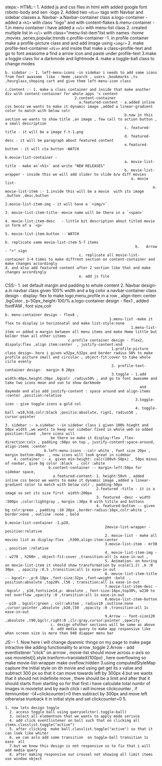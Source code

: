 steps:-
    HTML:-
         1. Added js and css files in html with added google font roboto-body and sen -logo
         2. Added two `<div>` tags with Navbar and sidebar classes
                      a. Navbar- a.Navbar-container class
                                a.logo-container - added a `<h1>` with class "logo" and with content-flakes
                                b.menu-container -   1.in menu container i have added a `<ul>` with menu-list class
                                                     2. created multiple list in `<ul>` with class="menu-list-item"list with names -home ,movies ,series,popular,trends
                                c.profile-container -1.  in profile container make  a profile-picture class and and add image using `<img/>`
                                                     2. make profile-text-container `<div>` and inside that make a class=profile-text and go to font awasome a find a arrow icon and
                                                        paste under profile-text
                                                     3.make a toggle class for a darkmode and lightmode
                                                     4. make a toggle-ball class to change modes

    b. sidebar :- 1. left-menu-icons -in sidebar i needs to add some icons from font awasome  like - Home ,search , users ,bookmarks ,tv ,hourglass,shoping cart and give them left-menu-icon class

    c.Content :- 1. make a class container and inside that make another div with content-container for whole apps 's content
                                    2.content-container
                                      a.featured-content - a.added inline css becoz we wants to make it dynamic image ,added a linear-gradient color to match with below colr
                                                           b.now in this section we wants to show title ,an image , few call to action button , a small description
                                                           c. featured-title - it will be a image f-t-1.png
                                                           d. featured-desc - it will be paragraph about featured content
                                                           e.featured-button - it will cta button -WATCH

    b.movie-list-container -
                                                           a. movie-list-title - make an`<h1>` and write "NEW RELEASES"
                                                           b. movie-list-wrapper - inside this we will add slider to slide b/w diff movies
                                                              a. movie list-
                                                                        a. movie-list-item :- 1.inside this will be a movie  with its image ,button ,desc,button
                                                                                              2.movie-list-item-img - it will have a `<img/>`
                                                                                              3. movie-list-item-title- movie name will be there in a `<span>`
                                                                                              4. movie-list-item-desc   - little bit description about titled movie in form of a `<p>`
                                                                                              5. movie-list-item-button -- WATCH
                                                                          b. replicate same movie-list-item 5-7 items
                                                                b.   Arrow - ">" sign
                                      c. replicate all movie-list-container 3-4 times to make diffrent section on content-container and make changes accordingly
    d. and also add featured content after 2 section like that and make changes accordingly
                                      e. add js file

   CSS:-
        1. set default margin and padding to whole content
        2. Navbar design- a.in navbar class given 100% width and a bg color
                       a.navbar-container class design - display: flex to make logo,menu,profile in a row , align-item: center ,bgColor , p-50px,,height-100/%
                                 a.logo-container design - flex1 , added  fontFAM , font size,colr

    b. menu-container design - flex6 ,
                                                    1.menu-list -make it flex to display in horizonatal and make list-style:none
                                                              1.menu-list-item => added a margin between all menu items and make Home little but bolder than all other iitems
                                 c.profile container design - flex2, dispaly:flex ,align item:center  , justify-content:end
                                                     1.profile-picture class design- here i given w32px,h32px and border radius 50% to make profile picture small and circular , object-fit:cover to take whole cicle evenly
                                                     2. profile-text-container design-  margin 0 20px
                                                     3.toggle - 1.add width:40px,height:20px ,bgcolr ,radius50% , and go to font awasome and take two icons moon and sun to show darkmode
                                                                  and daymode and also add justify-content : space around and align-items :center ,position:relative
                                                                3.toggle-icon - give toggle icons a gold col
                                                                4. toggle-ball -w18,h18,colr:black ,positio:absolute, rign1, radius50 , cursor:pointer

    3. sidebar :- a.sidebar --in sidebar class i given 100% hieght and 50px width ,we wants to keep our sidebar fixed in whole web so added position:fixed  ,here icons will
                         be there so make it display:flex ,flex-direction:cols , padding :60px on top , justify-content:space-around, align-items :center
                      b.left-menu-icons --colr white , font size 20px , margin bottom:40px  , now icons will look great in sidebar
        4. container :- a. given min-height: calc(100vh-50px) , 50px minus of navbar, give bg color :black  , colr :white
                        b.content-container -- margin-left:50px for sidebar space,
                          a.featured-content- 1. height:50vh , added inline css becoz we wants to make it dynamic image ,added a linear-gradient color to match with below colr , padding-50px
                                              2.featured -title - it is a image so set its size first  width:200px
                                              3. featured -desc - width :500px ,color:lightgray , margin :30px 0 with titile and buttons
                                              4. featured-button -- given bg colr:green , padding :10 20px ,border-radius:10px,colr:white , border:none , outline :none , bold

    b.movie-list-container -1.p20,
                                                  2movie-list-wrapper - position:relative
                                                  2. movie-list - make all movies list as display:flex  ,h300,align-item:center
                                                  3.movie-list-item - mr30 , position :relative
                                                  4. movie-list-item-img -- w270 , h200n , object-fit:cover ,transition:all 1s ease-in-out ,
                                                  5. Animation- on hovring on movie-list-item it should show transformation by scale(1.2) ,m :0 30px  , opacity :0.5 ,transition:all 1s ease-in-out
                                                  6. movie-list-item-title -- bgcolr- ,p:0 10px ,font-size:32px ,font-weight :bold  , position:absolute ,top20% ,l50 , transition:all 1s ease-in-out
                                                  7.movie-list-item-desc --bgcolr , p10,fontsize14,p: absolute , font-size:16px,top30%, w230 to not overflow ,opacity :0 ,transition:all 1s ease-in-out
                                                  8.movie-list-item-button  --p10 , bgcolr:green , colr:whitem , radius10 ,outline:none ,cursor:pointer ,absolute ,b20,l50  ,opacity :0 ,transition:all 1s ease-in-out
                                                  9.Arrow -- font-size120 ,absolute ,t90,bgclr,right:0 ,clr:gray,cursor:pointer ,opacity
                         c. design ofother sections will be same as above
                         d. add media query to make app responsive like when screen size is more than 940 diapper menu bar

JS:--
      1. Now here i will change dyanmic things on my page to make page intractive like adding functionality to arrow ,toggle
      2.Arrow - add eventlistener "click" on arrrow , movie-list should move across x-axis so use movielist[i].style.tranform=translateX(100px) , here overflowing so make movie-list-wrapper make oveflow:hidden
      3.using computedStyleMap capture the initial style on ith movie and using get get its x value and subtract 300 px so that it can move towards left by 300px
      4.but we wants that it should not indefinite move , there should be a limit and after that it should starts from starting so for that first i have calculate  total numbr of images in movielist and by each click i will increse clickcounter  , if itemnumber -(4+clickcounter)>0 then subtract by 300px and move left otherwise trunback it in initial style and set clickcounter=0
      5.

    1. now lets design toggle
      2. access toggle ball using queryselctor(.toggle-ball)
      3. select all elementson that we wants to apply mode serivce
      4. add click eventlistener on ball such that on clicking all items.classlist.toggle("active")
      5. after clicking  make ball.classlist.toggle("active") so that it can look like whiter
      6. we can aslo add some transition  on toggle-ball transition 1s ease  all
      7.but we know this design is not responsive so to fix that i will add media query
      8. after making responsive our crousel not showing all limit items use window object
